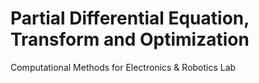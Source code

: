 #  Partial Differential Equation, Transform and Optimization
Computational Methods for Electronics & Robotics Lab

